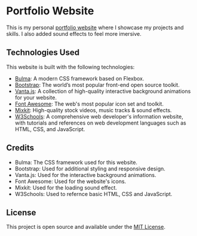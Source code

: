 # Portfolio Website
 
This is my personal [portfolio website](https://uprise6104.github.io/Nguyen-CS395-Midterm/index.html) where I showcase my projects and skills. I also added sound effects to feel more imersive.

## Technologies Used

This website is built with the following technologies:

- [Bulma](https://bulma.io/): A modern CSS framework based on Flexbox.
- [Bootstrap](https://getbootstrap.com/): The world’s most popular front-end open source toolkit.
- [Vanta.js](https://www.vantajs.com/): A collection of high-quality interactive background animations for your website.
- [Font Awesome](https://fontawesome.com/): The web's most popular icon set and toolkit.
- [Mixkit](https://mixkit.co/): High-quality stock videos, music tracks & sound effects.
- [W3Schools](https://www.w3schools.com/): A comprehensive web developer's information website, with tutorials and references on web development languages such as HTML, CSS, and JavaScript.

## Credits

- Bulma: The CSS framework used for this website. 
- Bootstrap: Used for additional styling and responsive design.
- Vanta.js: Used for the interactive background animations.
- Font Awesome: Used for the website's icons.
- Mixkit: Used for the loading sound effect.
- W3Schools: Used to refernce basic HTML, CSS and JavaScript.

## License

This project is open source and available under the [MIT License](LICENSE).
